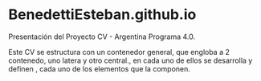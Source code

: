 # BenedettiEsteban.github.io
Presentación del Proyecto CV - Argentina Programa 4.0.

Este CV se estructura con un contenedor general, que engloba a 2 contenedo, uno latera y otro central., en cada uno de ellos se desarrolla y definen , cada uno de los elementos que la componen.
